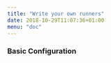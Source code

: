 ```yaml
---
title: "Write your own runners"
date: 2018-10-29T11:07:36+01:00
menu: "doc"
---
```


### Basic Configuration
